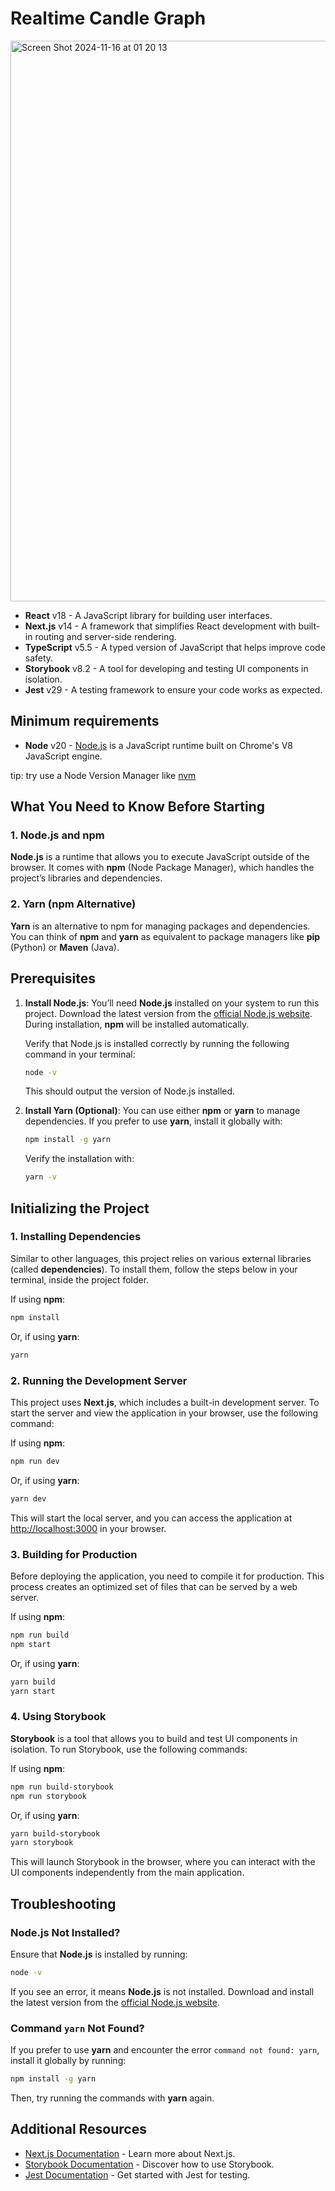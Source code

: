 # Realtime Candle Graph

<img width="897" alt="Screen Shot 2024-11-16 at 01 20 13" src="https://github.com/user-attachments/assets/85129ed7-5fac-4ba6-8c45-33f14442e243">



- **React** v18 - A JavaScript library for building user interfaces.
- **Next.js** v14 - A framework that simplifies React development with built-in routing and server-side rendering.
- **TypeScript** v5.5 - A typed version of JavaScript that helps improve code safety.
- **Storybook** v8.2 - A tool for developing and testing UI components in isolation.
- **Jest** v29 - A testing framework to ensure your code works as expected.

## Minimum requirements
- **Node** v20 - [Node.js](https://nodejs.org/en) is a JavaScript runtime built on Chrome's V8 JavaScript engine.

tip: try use a Node Version Manager like [nvm](https://docs.redwoodjs.com/docs/how-to/using-nvm/#:~:text=nvm%20is%20a%20Node%20Version,js%20on%20the%20same%20machine.)

## What You Need to Know Before Starting

### 1. Node.js and npm

**Node.js** is a runtime that allows you to execute JavaScript outside of the browser. It comes with **npm** (Node Package Manager), which handles the project’s libraries and dependencies.

### 2. Yarn (npm Alternative)

**Yarn** is an alternative to npm for managing packages and dependencies. You can think of **npm** and **yarn** as equivalent to package managers like **pip** (Python) or **Maven** (Java).

## Prerequisites

1. **Install Node.js**: You’ll need **Node.js** installed on your system to run this project. Download the latest version from the [official Node.js website](https://nodejs.org). During installation, **npm** will be installed automatically.

   Verify that Node.js is installed correctly by running the following command in your terminal:

   ```bash
   node -v
   ```

   This should output the version of Node.js installed.

2. **Install Yarn (Optional)**: You can use either **npm** or **yarn** to manage dependencies. If you prefer to use **yarn**, install it globally with:

   ```bash
   npm install -g yarn
   ```

   Verify the installation with:

   ```bash
   yarn -v
   ```

## Initializing the Project

### 1. Installing Dependencies

Similar to other languages, this project relies on various external libraries (called **dependencies**). To install them, follow the steps below in your terminal, inside the project folder.

If using **npm**:
```bash
npm install
```

Or, if using **yarn**:
```bash
yarn
```

### 2. Running the Development Server

This project uses **Next.js**, which includes a built-in development server. To start the server and view the application in your browser, use the following command:

If using **npm**:
```bash
npm run dev
```

Or, if using **yarn**:
```bash
yarn dev
```

This will start the local server, and you can access the application at [http://localhost:3000](http://localhost:3000) in your browser.

### 3. Building for Production

Before deploying the application, you need to compile it for production. This process creates an optimized set of files that can be served by a web server.

If using **npm**:
```bash
npm run build
npm start
```

Or, if using **yarn**:
```bash
yarn build
yarn start
```

### 4. Using Storybook

**Storybook** is a tool that allows you to build and test UI components in isolation. To run Storybook, use the following commands:

If using **npm**:
```bash
npm run build-storybook
npm run storybook
```

Or, if using **yarn**:
```bash
yarn build-storybook
yarn storybook
```

This will launch Storybook in the browser, where you can interact with the UI components independently from the main application.

## Troubleshooting

### Node.js Not Installed?

Ensure that **Node.js** is installed by running:

```bash
node -v
```

If you see an error, it means **Node.js** is not installed. Download and install the latest version from the [official Node.js website](https://nodejs.org).

### Command `yarn` Not Found?

If you prefer to use **yarn** and encounter the error `command not found: yarn`, install it globally by running:

```bash
npm install -g yarn
```

Then, try running the commands with **yarn** again.

## Additional Resources

- [Next.js Documentation](https://nextjs.org/docs) - Learn more about Next.js.
- [Storybook Documentation](https://storybook.js.org/docs/react/get-started/introduction) - Discover how to use Storybook.
- [Jest Documentation](https://jestjs.io/docs/getting-started) - Get started with Jest for testing.
